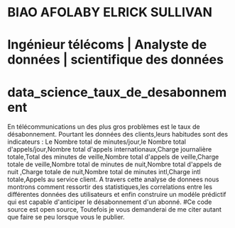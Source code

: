 # BIAO AFOLABY ELRICK SULLIVAN 
# Ingénieur télécoms | Analyste de données | scientifique des données
# data_science_taux_de_desabonnement
En télécommunications un des plus gros problèmes est le taux de désabonnement.
Pourtant les données des clients,leurs habitudes sont des indicateurs :
Le Nombre total de minutes/jour,le Nombre total d'appels/jour,Nombre total d'appels internationaux,Charge journalière totale,Total des minutes de veille,Nombre total d'appels de veille,Charge totale de veille,Nombre total de minutes de nuit,Nombre total d'appels de nuit ,Charge totale de nuit,Nombre total de minutes intl,Charge intl totale,Appels au service client.
A travers cette analyse de donnees nous montrons comment ressortir des statistiques,les correlations entre les différentes données des utilisateurs et enfin construire un modéle prédictif qui est capable d'anticiper le désabonnement d'un abonné.
#Ce code source est open source, Toutefois je vous demanderai de me citer  autant que faire se peu lorsque vous le publier.
